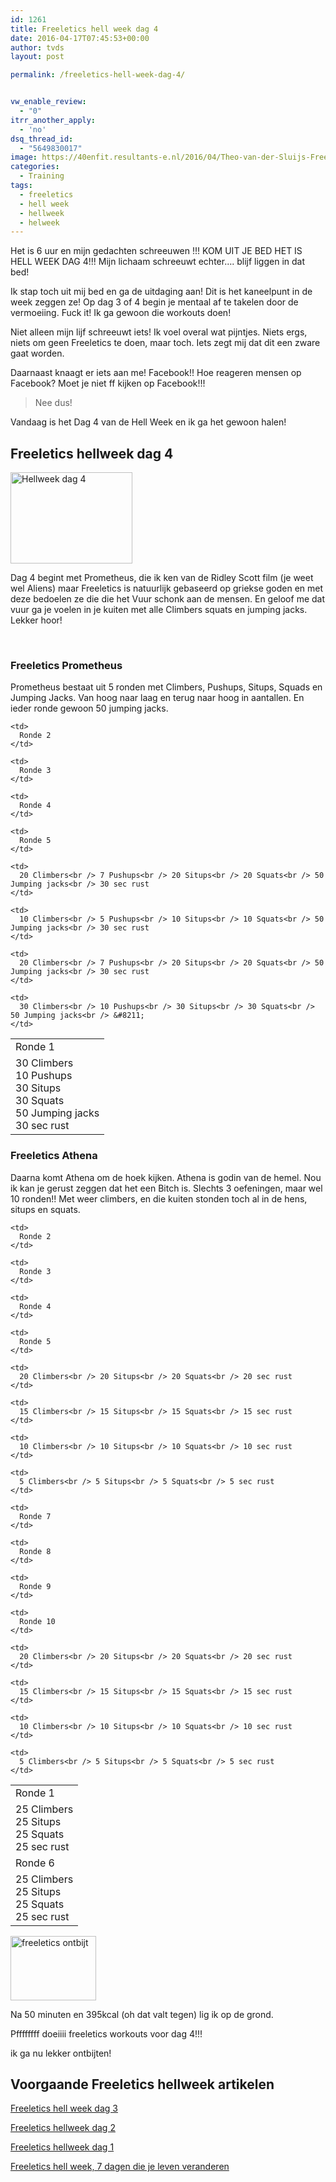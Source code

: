 ```yaml
---
id: 1261
title: Freeletics hell week dag 4
date: 2016-04-17T07:45:53+00:00
author: tvds
layout: post

permalink: /freeletics-hell-week-dag-4/


vw_enable_review:
  - "0"
itrr_another_apply:
  - 'no'
dsq_thread_id:
  - "5649830017"
image: https://40enfit.resultants-e.nl/2016/04/Theo-van-der-Sluijs-Freeletics-Hellweek-dag-4.jpg
categories:
  - Training
tags:
  - freeletics
  - hell week
  - hellweek
  - helweek
---
```

Het is 6 uur en mijn gedachten schreeuwen !!! KOM UIT JE BED HET IS HELL WEEK DAG 4!!! Mijn lichaam schreeuwt echter…. blijf liggen in dat bed!

Ik stap toch uit mij bed en ga de uitdaging aan! Dit is het kaneelpunt in de week zeggen ze! Op dag 3 of 4 begin je mentaal af te takelen door de vermoeiing. Fuck it! Ik ga gewoon die workouts doen!<!--more-->

Niet alleen mijn lijf schreeuwt iets! Ik voel overal wat pijntjes. Niets ergs, niets om geen Freeletics te doen, maar toch. Iets zegt mij dat dit een zware gaat worden.

Daarnaast knaagt er iets aan me! Facebook!! Hoe reageren mensen op Facebook? Moet je niet ff kijken op Facebook!!!

> Nee dus!

Vandaag is het Dag 4 van de Hell Week en ik ga het gewoon halen!

## Freeletics hellweek dag 4

<img class="alignleft wp-image-1243" src="https://40enfit.resultants-e.nl/2016/04/20160413_073929-300x225.jpg" alt="Hellweek dag 4" width="195" height="146" srcset="https://40enfit.resultants-e.nl/2016/04/20160413_073929-300x225.jpg 300w, https://40enfit.resultants-e.nl/2016/04/20160413_073929-1024x768.jpg 1024w, https://40enfit.resultants-e.nl/2016/04/20160413_073929.jpg 1200w" sizes="(max-width: 195px) 100vw, 195px" />
  
Dag 4 begint met Prometheus, die ik ken van de Ridley Scott film (je weet wel Aliens) maar Freeletics is natuurlijk gebaseerd op griekse goden en met deze bedoelen ze die die het Vuur schonk aan de mensen. En geloof me dat vuur ga je voelen in je kuiten met alle Climbers squats en jumping jacks. Lekker hoor!

&nbsp;

### Freeletics Prometheus

Prometheus bestaat uit 5 ronden met Climbers, Pushups, Situps, Squads en Jumping Jacks. Van hoog naar laag en terug naar hoog in aantallen. En ieder ronde gewoon 50 jumping jacks.

<table>
  <tr>
    <td>
      Ronde 1
    </td>
    
    <td>
      Ronde 2
    </td>
    
    <td>
      Ronde 3
    </td>
    
    <td>
      Ronde 4
    </td>
    
    <td>
      Ronde 5
    </td>
  </tr>
  
  <tr>
    <td>
      30 Climbers<br /> 10 Pushups<br /> 30 Situps<br /> 30 Squats<br /> 50 Jumping jacks<br /> 30 sec rust
    </td>
    
    <td>
      20 Climbers<br /> 7 Pushups<br /> 20 Situps<br /> 20 Squats<br /> 50 Jumping jacks<br /> 30 sec rust
    </td>
    
    <td>
      10 Climbers<br /> 5 Pushups<br /> 10 Situps<br /> 10 Squats<br /> 50 Jumping jacks<br /> 30 sec rust
    </td>
    
    <td>
      20 Climbers<br /> 7 Pushups<br /> 20 Situps<br /> 20 Squats<br /> 50 Jumping jacks<br /> 30 sec rust
    </td>
    
    <td>
      30 Climbers<br /> 10 Pushups<br /> 30 Situps<br /> 30 Squats<br /> 50 Jumping jacks<br /> &#8211;
    </td>
  </tr>
</table>

### Freeletics Athena

Daarna komt Athena om de hoek kijken. Athena is godin van de hemel. Nou ik kan je gerust zeggen dat het een Bitch is. Slechts 3 oefeningen, maar wel 10 ronden!! Met weer climbers, en die kuiten stonden toch al in de hens, situps en squats.

<table>
  <tr>
    <td>
      Ronde 1
    </td>
    
    <td>
      Ronde 2
    </td>
    
    <td>
      Ronde 3
    </td>
    
    <td>
      Ronde 4
    </td>
    
    <td>
      Ronde 5
    </td>
  </tr>
  
  <tr>
    <td>
      25 Climbers<br /> 25 Situps<br /> 25 Squats<br /> 25 sec rust
    </td>
    
    <td>
      20 Climbers<br /> 20 Situps<br /> 20 Squats<br /> 20 sec rust
    </td>
    
    <td>
      15 Climbers<br /> 15 Situps<br /> 15 Squats<br /> 15 sec rust
    </td>
    
    <td>
      10 Climbers<br /> 10 Situps<br /> 10 Squats<br /> 10 sec rust
    </td>
    
    <td>
      5 Climbers<br /> 5 Situps<br /> 5 Squats<br /> 5 sec rust
    </td>
  </tr>
  
  <tr>
    <td>
      Ronde 6
    </td>
    
    <td>
      Ronde 7
    </td>
    
    <td>
      Ronde 8
    </td>
    
    <td>
      Ronde 9
    </td>
    
    <td>
      Ronde 10
    </td>
  </tr>
  
  <tr>
    <td>
      25 Climbers<br /> 25 Situps<br /> 25 Squats<br /> 25 sec rust
    </td>
    
    <td>
      20 Climbers<br /> 20 Situps<br /> 20 Squats<br /> 20 sec rust
    </td>
    
    <td>
      15 Climbers<br /> 15 Situps<br /> 15 Squats<br /> 15 sec rust
    </td>
    
    <td>
      10 Climbers<br /> 10 Situps<br /> 10 Squats<br /> 10 sec rust
    </td>
    
    <td>
      5 Climbers<br /> 5 Situps<br /> 5 Squats<br /> 5 sec rust
    </td>
  </tr>
</table>

<img class="wp-image-1245 alignleft" src="https://40enfit.resultants-e.nl/2016/04/20160413_074413-300x225.jpg" alt="freeletics ontbijt" width="137" height="103" srcset="https://40enfit.resultants-e.nl/2016/04/20160413_074413-300x225.jpg 300w, https://40enfit.resultants-e.nl/2016/04/20160413_074413-1024x768.jpg 1024w, https://40enfit.resultants-e.nl/2016/04/20160413_074413.jpg 1200w" sizes="(max-width: 137px) 100vw, 137px" />
  
Na 50 minuten en 395kcal (oh dat valt tegen) lig ik op de grond.

Pffffffff doeiiii freeletics workouts voor dag 4!!!

ik ga nu lekker ontbijten!

## Voorgaande Freeletics hellweek artikelen

[Freeletics hell week dag 3](https://40enfit.nl/freeletics-hell-week-dag-3/)
  
[Freeletics hellweek dag 2](https://40enfit.nl/freeletics-hellweek-dag-2/)
  
[Freeletics hellweek dag 1](https://40enfit.nl/freeletics-hellweek-dag-1/)
  
[Freeletics hell week, 7 dagen die je leven veranderen](https://40enfit.nl/freeletics-hell-week-7-dagen-die-je-leven-veranderen/)
